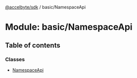 [@accelbyte/sdk](../README.md) / basic/NamespaceApi

# Module: basic/NamespaceApi

## Table of contents

### Classes

- [NamespaceApi](../classes/basic_NamespaceApi.NamespaceApi.md)
